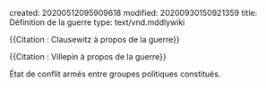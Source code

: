 created: 20200512095909618
modified: 20200930150921359
title: Définition de la guerre
type: text/vnd.mddlywiki

{{Citation : Clausewitz à propos de la guerre}}

{{Citation : Villepin à propos de la guerre}}

État de conflit armés entre groupes politiques constitués.